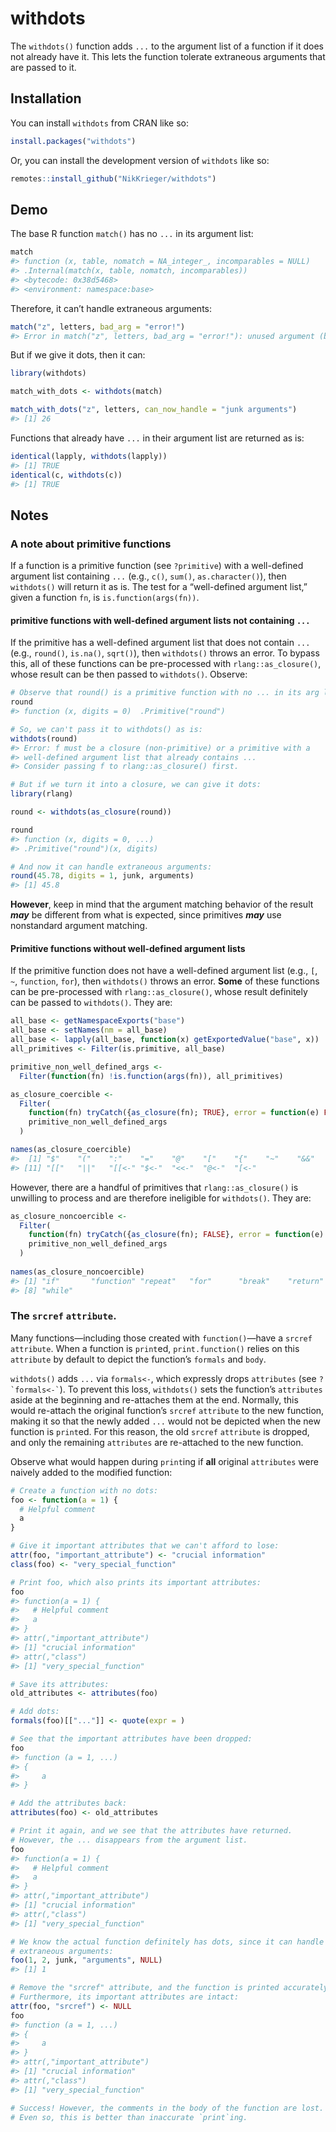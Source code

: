 
<!-- README.md is generated from README.Rmd. Please edit that file -->

# withdots

<!-- badges: start -->
<!-- badges: end -->

The `withdots()` function adds `...` to the argument list of a function
if it does not already have it. This lets the function tolerate
extraneous arguments that are passed to it.

## Installation

You can install `withdots` from CRAN like so:

``` r
install.packages("withdots")
```

Or, you can install the development version of `withdots` like so:

``` r
remotes::install_github("NikKrieger/withdots")
```

## Demo

The base R function `match()` has no `...` in its argument list:

``` r
match
#> function (x, table, nomatch = NA_integer_, incomparables = NULL) 
#> .Internal(match(x, table, nomatch, incomparables))
#> <bytecode: 0x38d5468>
#> <environment: namespace:base>
```

Therefore, it can’t handle extraneous arguments:

``` r
match("z", letters, bad_arg = "error!")
#> Error in match("z", letters, bad_arg = "error!"): unused argument (bad_arg = "error!")
```

But if we give it dots, then it can:

``` r
library(withdots)

match_with_dots <- withdots(match)

match_with_dots("z", letters, can_now_handle = "junk arguments")
#> [1] 26
```

Functions that already have `...` in their argument list are returned as
is:

``` r
identical(lapply, withdots(lapply))
#> [1] TRUE
identical(c, withdots(c))
#> [1] TRUE
```

## Notes

### A note about primitive functions

If a function is a primitive function (see `?primitive`) with a
well-defined argument list containing `...` (e.g., `c()`, `sum()`,
`as.character()`), then `withdots()` will return it as is. The test for
a “well-defined argument list,” given a function `fn`, is
`is.function(args(fn))`.

#### primitive functions with well-defined argument lists not containing `...`

If the primitive has a well-defined argument list that does not contain
`...` (e.g., `round()`, `is.na()`, `sqrt()`), then `withdots()` throws
an error. To bypass this, all of these functions can be pre-processed
with `rlang::as_closure()`, whose result can be then passed to
`withdots()`. Observe:

``` r
# Observe that round() is a primitive function with no ... in its arg list:
round
#> function (x, digits = 0)  .Primitive("round")
```

``` r
# So, we can't pass it to withdots() as is:
withdots(round)
#> Error: f must be a closure (non-primitive) or a primitive with a
#> well-defined argument list that already contains ...
#> Consider passing f to rlang::as_closure() first.
```

``` r
# But if we turn it into a closure, we can give it dots:
library(rlang)

round <- withdots(as_closure(round))

round
#> function (x, digits = 0, ...) 
#> .Primitive("round")(x, digits)
```

``` r
# And now it can handle extraneous arguments:
round(45.78, digits = 1, junk, arguments)
#> [1] 45.8
```

**However**, keep in mind that the argument matching behavior of the
result ***may*** be different from what is expected, since primitives
***may*** use nonstandard argument matching.

#### Primitive functions without well-defined argument lists

If the primitive function does not have a well-defined argument list
(e.g., `[`, `~`, `function`, `for`), then `withdots()` throws an error.
**Some** of these functions can be pre-processed with
`rlang::as_closure()`, whose result definitely can be passed to
`withdots()`. They are:

``` r
all_base <- getNamespaceExports("base")
all_base <- setNames(nm = all_base)
all_base <- lapply(all_base, function(x) getExportedValue("base", x))
all_primitives <- Filter(is.primitive, all_base)

primitive_non_well_defined_args <-
  Filter(function(fn) !is.function(args(fn)), all_primitives)

as_closure_coercible <-
  Filter(
    function(fn) tryCatch({as_closure(fn); TRUE}, error = function(e) FALSE),
    primitive_non_well_defined_args
  )

names(as_closure_coercible)
#>  [1] "$"    "("    ":"    "="    "@"    "["    "{"    "~"    "&&"   "<-"  
#> [11] "[["   "||"   "[[<-" "$<-"  "<<-"  "@<-"  "[<-"
```

However, there are a handful of primitives that `rlang::as_closure()` is
unwilling to process and are therefore ineligible for `withdots()`. They
are:

``` r
as_closure_noncoercible <-
  Filter(
    function(fn) tryCatch({as_closure(fn); FALSE}, error = function(e) TRUE),
    primitive_non_well_defined_args
  )
  
names(as_closure_noncoercible)
#> [1] "if"       "function" "repeat"   "for"      "break"    "return"   "next"    
#> [8] "while"
```

### The `srcref` `attribute`.

Many functions—including those created with `function()`—have a `srcref`
`attribute`. When a function is `print`ed, `print.function()` relies on
this `attribute` by default to depict the function’s `formals` and
`body`.

`withdots()` adds `...` via `formals<-`, which expressly drops
`attributes` (see `` ?`formals<-` ``). To prevent this loss,
`withdots()` sets the function’s `attributes` aside at the beginning and
re-attaches them at the end. Normally, this would re-attach the original
function’s `srcref` `attribute` to the new function, making it so that
the newly added `...` would not be depicted when the new function is
`print`ed. For this reason, the old `srcref` `attribute` is dropped, and
only the remaining `attributes` are re-attached to the new function.

Observe what would happen during `print`ing if **all** original
`attributes` were naively added to the modified function:

``` r
# Create a function with no dots:
foo <- function(a = 1) {
  # Helpful comment
  a
}

# Give it important attributes that we can't afford to lose:
attr(foo, "important_attribute") <- "crucial information"
class(foo) <- "very_special_function"

# Print foo, which also prints its important attributes:
foo
#> function(a = 1) {
#>   # Helpful comment
#>   a
#> }
#> attr(,"important_attribute")
#> [1] "crucial information"
#> attr(,"class")
#> [1] "very_special_function"
```

``` r
# Save its attributes:
old_attributes <- attributes(foo)

# Add dots:
formals(foo)[["..."]] <- quote(expr = )

# See that the important attributes have been dropped:
foo
#> function (a = 1, ...) 
#> {
#>     a
#> }
```

``` r
# Add the attributes back:
attributes(foo) <- old_attributes

# Print it again, and we see that the attributes have returned.
# However, the ... disappears from the argument list.
foo
#> function(a = 1) {
#>   # Helpful comment
#>   a
#> }
#> attr(,"important_attribute")
#> [1] "crucial information"
#> attr(,"class")
#> [1] "very_special_function"
```

``` r
# We know the actual function definitely has dots, since it can handle
# extraneous arguments:
foo(1, 2, junk, "arguments", NULL)
#> [1] 1
```

``` r
# Remove the "srcref" attribute, and the function is printed accurately.
# Furthermore, its important attributes are intact:
attr(foo, "srcref") <- NULL
foo
#> function (a = 1, ...) 
#> {
#>     a
#> }
#> attr(,"important_attribute")
#> [1] "crucial information"
#> attr(,"class")
#> [1] "very_special_function"

# Success! However, the comments in the body of the function are lost.
# Even so, this is better than inaccurate `print`ing.
```
